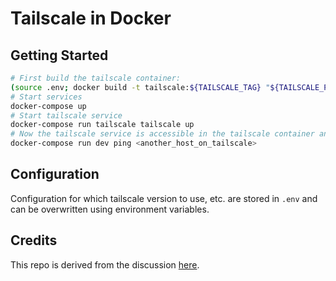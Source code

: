 # Tailscale in Docker

## Getting Started

```bash
# First build the tailscale container:
(source .env; docker build -t tailscale:${TAILSCALE_TAG} "${TAILSCALE_PATH}")
# Start services
docker-compose up
# Start tailscale service
docker-compose run tailscale tailscale up
# Now the tailscale service is accessible in the tailscale container and the dev container
docker-compose run dev ping <another_host_on_tailscale>
```

## Configuration

Configuration for which tailscale version to use, etc. are stored in `.env` and can be overwritten using environment variables.

## Credits

This repo is derived from the discussion [here](https://github.com/tailscale/tailscale/issues/504).

